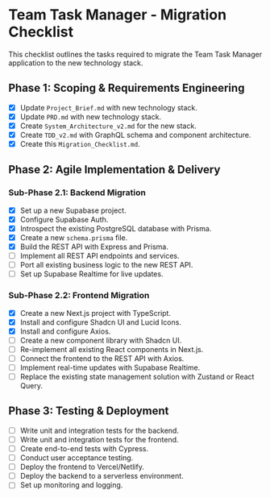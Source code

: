 # Team Task Manager - Migration Checklist

This checklist outlines the tasks required to migrate the Team Task Manager application to the new technology stack.

## Phase 1: Scoping & Requirements Engineering

- [x] Update `Project_Brief.md` with new technology stack.
- [x] Update `PRD.md` with new technology stack.
- [x] Create `System_Architecture_v2.md` for the new stack.
- [x] Create `TDD_v2.md` with GraphQL schema and component architecture.
- [x] Create this `Migration_Checklist.md`.

## Phase 2: Agile Implementation & Delivery

### Sub-Phase 2.1: Backend Migration

- [x] Set up a new Supabase project.
- [x] Configure Supabase Auth.
- [x] Introspect the existing PostgreSQL database with Prisma.
- [x] Create a new `schema.prisma` file.
- [x] Build the REST API with Express and Prisma.
- [ ] Implement all REST API endpoints and services.
- [ ] Port all existing business logic to the new REST API.
- [ ] Set up Supabase Realtime for live updates.

### Sub-Phase 2.2: Frontend Migration

- [x] Create a new Next.js project with TypeScript.
- [x] Install and configure Shadcn UI and Lucid Icons.
- [x] Install and configure Axios.
- [ ] Create a new component library with Shadcn UI.
- [ ] Re-implement all existing React components in Next.js.
- [ ] Connect the frontend to the REST API with Axios.
- [ ] Implement real-time updates with Supabase Realtime.
- [ ] Replace the existing state management solution with Zustand or React Query.

## Phase 3: Testing & Deployment

- [ ] Write unit and integration tests for the backend.
- [ ] Write unit and integration tests for the frontend.
- [ ] Create end-to-end tests with Cypress.
- [ ] Conduct user acceptance testing.
- [ ] Deploy the frontend to Vercel/Netlify.
- [ ] Deploy the backend to a serverless environment.
- [ ] Set up monitoring and logging.
